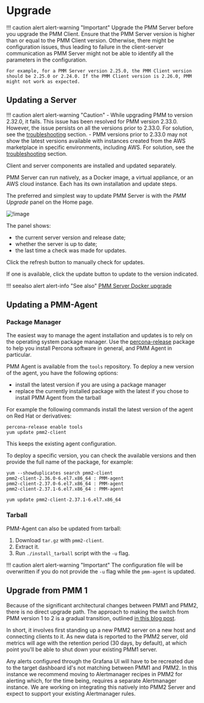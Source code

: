 # Upgrade

!!! caution alert alert-warning "Important"
    Upgrade the PMM Server before you upgrade the PMM Client.
    Ensure that the PMM Server version is higher than or equal to the PMM Client version. Otherwise, there might be configuration issues, thus leading to failure in the client-server communication as PMM Server might not be able to identify all the parameters in the configuration.

    For example, for a PMM Server version 2.25.0, the PMM Client version should be 2.25.0 or 2.24.0. If the PMM Client version is 2.26.0, PMM might not work as expected.


## Updating a Server

!!! caution alert alert-warning "Caution"
    - While upgrading PMM to version 2.32.0, it fails. This issue has been resolved for PMM version 2.33.0. However, the issue persists on all the versions prior to 2.33.0. For solution, see the [troubleshooting](../how-to/troubleshoot.md#pmm-server-fails-while-upgrading) section.
    - PMM versions prior to 2.33.0 may not show the latest versions available with instances created from the AWS marketplace in specific environments, including AWS. For solution, see the [troubleshooting](../how-to/troubleshoot.md#pmm-server-not-showing-latest-versions-available-with-the-instances-created-from-aws) section.


Client and server components are installed and updated separately.

PMM Server can run natively, as a Docker image, a virtual appliance, or an AWS cloud instance. Each has its own installation and update steps.

The preferred and simplest way to update PMM Server is with the *PMM Upgrade* panel on the Home page.

![!image](../_images/PMM_Home_Dashboard_Panels_Upgrade.jpg)

The panel shows:

- the current server version and release date;
- whether the server is up to date;
- the last time a check was made for updates.

Click the refresh button to manually check for updates.

If one is available, click the update button to update to the version indicated.

!!! seealso alert alert-info "See also"
    [PMM Server Docker upgrade](../setting-up/server/docker.md#upgrade)

## Updating a PMM-Agent

### Package Manager

The easiest way to manage the agent installation and updates is to rely on the operating system package manager. Use the [percona-release](https://docs.percona.com/percona-software-repositories/installing.html) package to help you install Percona software in general, and PMM Agent in particular.

PMM Agent is available from the `tools` repository. To deploy a new version of the agent, you have the following options:
- install the latest version if you are using a package manager
- replace the currently installed package with the latest if you chose to install PMM Agent from the tarball

For example the following commands install the latest version of the agent on Red Hat or derivatives:
```
percona-release enable tools
yum update pmm2-client
```
This keeps the existing agent configuration.

To deploy a specific version, you can check the available versions and then provide the full name of the package, for example:
```
yum --showduplicates search pmm2-client
pmm2-client-2.36.0-6.el7.x86_64 : PMM-agent
pmm2-client-2.37.0-6.el7.x86_64 : PMM-agent
pmm2-client-2.37.1-6.el7.x86_64 : PMM-agent

yum update pmm2-client-2.37.1-6.el7.x86_64
```

### Tarball

PMM-Agent can also be updated from tarball:

 1. Download `tar.gz` with `pmm2-client`.
 2. Extract it.
 3. Run `./install_tarball` script with the `-u` flag.

!!! caution alert alert-warning "Important"
    The configuration file will be overwritten if you do not provide the `-u` flag while the `pmm-agent` is updated.

## Upgrade from PMM 1

Because of the significant architectural changes between PMM1 and PMM2, there is no direct upgrade path. The approach to making the switch from PMM version 1 to 2 is a gradual transition, outlined [in this blog post](https://www.percona.com/blog/2019/11/27/running-pmm1-and-pmm2-clients-on-the-same-host/).

In short, it involves first standing up a new PMM2 server on a new host and connecting clients to it. As new data is reported to the PMM2 server, old metrics will age with the retention period (30 days, by default), at which point you'll be able to shut down your existing PMM1 server.

Any alerts configured through the Grafana UI will have to be recreated due to the target dashboard id's not matching between PMM1 and PMM2.  In this instance we recommend moving to Alertmanager recipes in PMM2 for alerting which, for the time being, requires a separate Alertmanager instance. We are working on integrating this natively into PMM2 Server and expect to support your existing Alertmanager rules.
